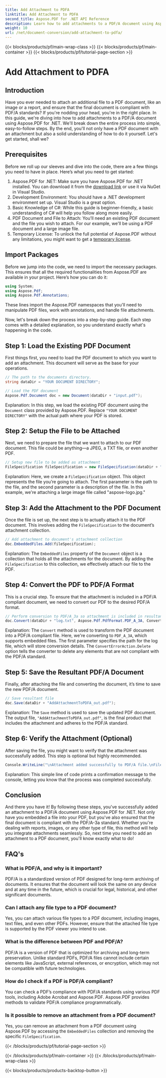 ```yaml
---
title: Add Attachment to PDFA
linktitle: Add Attachment to PDFA
second_title: Aspose.PDF for .NET API Reference
description: Learn how to add attachments to a PDF/A document using Aspose.PDF for .NET with this step-by-step guide.
weight: 10
url: /net/document-conversion/add-attachment-to-pdfa/
---
```


{{< blocks/products/pf/main-wrap-class >}}
{{< blocks/products/pf/main-container >}}
{{< blocks/products/pf/tutorial-page-section >}}

# Add Attachment to PDFA

## Introduction

Have you ever needed to attach an additional file to a PDF document, like an image or a report, and ensure that the final document is compliant with PDF/A standards? If you're nodding your head, you're in the right place. In this guide, we're diving into how to add attachments to a PDF/A document using Aspose.PDF for .NET. We'll break down the entire process into simple, easy-to-follow steps. By the end, you'll not only have a PDF document with an attachment but also a solid understanding of how to do it yourself. Let's get started, shall we?

## Prerequisites

Before we roll up our sleeves and dive into the code, there are a few things you need to have in place. Here’s what you need to get started:

1. Aspose.PDF for .NET: Make sure you have Aspose.PDF for .NET installed. You can download it from the [download link](https://releases.aspose.com/pdf/net/) or use it via NuGet in Visual Studio.
2. Development Environment: You should have a .NET development environment set up. Visual Studio is a great option.
3. Basic Knowledge of C#: While this guide is beginner-friendly, a basic understanding of C# will help you follow along more easily.
4. PDF Document and File to Attach: You’ll need an existing PDF document and the file you wish to attach. For our example, we'll be using a PDF document and a large image file.
5. Temporary License: To unlock the full potential of Aspose.PDF without any limitations, you might want to get a [temporary license](https://purchase.aspose.com/temporary-license/).

## Import Packages

Before we jump into the code, we need to import the necessary packages. This ensures that all the required functionalities from Aspose.PDF are available in your project. Here’s how you can do it:

```csharp
using System;
using Aspose.Pdf;
using Aspose.Pdf.Annotations;
```

These lines import the Aspose.PDF namespaces that you'll need to manipulate PDF files, work with annotations, and handle file attachments.

Now, let's break down the process into a step-by-step guide. Each step comes with a detailed explanation, so you understand exactly what's happening in the code.

## Step 1: Load the Existing PDF Document

First things first, you need to load the PDF document to which you want to add an attachment. This document will serve as the base for your operations.

```csharp
// The path to the documents directory.
string dataDir = "YOUR DOCUMENT DIRECTORY";

// Load the PDF document
Aspose.Pdf.Document doc = new Document(dataDir + "input.pdf");
```

Explanation: In this step, we load the existing PDF document using the `Document` class provided by Aspose.PDF. Replace `"YOUR DOCUMENT DIRECTORY"` with the actual path where your PDF is stored.

## Step 2: Setup the File to be Attached

Next, we need to prepare the file that we want to attach to our PDF document. This file could be anything—a JPEG, a TXT file, or even another PDF.

```csharp
// Setup new file to be added as attachment
FileSpecification fileSpecification = new FileSpecification(dataDir + "aspose-logo.jpg", "Large Image file");
```

Explanation: Here, we create a `FileSpecification` object. This object represents the file you’re going to attach. The first parameter is the path to the file, and the second parameter is a description of the file. In this example, we're attaching a large image file called "aspose-logo.jpg."

## Step 3: Add the Attachment to the PDF Document

Once the file is set up, the next step is to actually attach it to the PDF document. This involves adding the `FileSpecification` to the document’s attachment collection.

```csharp
// Add attachment to document's attachment collection
doc.EmbeddedFiles.Add(fileSpecification);
```

Explanation: The `EmbeddedFiles` property of the `Document` object is a collection that holds all the attachments for the document. By adding the `FileSpecification` to this collection, we effectively attach our file to the PDF.

## Step 4: Convert the PDF to PDF/A Format

This is a crucial step. To ensure that the attachment is included in a PDF/A compliant document, we need to convert our PDF to the desired PDF/A format.

```csharp
// Perform conversion to PDF/A_3a so attachment is included in resultant file
doc.Convert(dataDir + "log.txt", Aspose.Pdf.PdfFormat.PDF_A_3A, ConvertErrorAction.Delete);
```

Explanation: The `Convert` method is used to transform the PDF document into a PDF/A compliant file. Here, we're converting to `PDF_A_3A`, which supports embedded files. The first parameter specifies the path for the log file, which will store conversion details. The `ConvertErrorAction.Delete` option tells the converter to delete any elements that are not compliant with the PDF/A standard.

## Step 5: Save the Resultant PDF/A Document

Finally, after attaching the file and converting the document, it’s time to save the new PDF/A document.

```csharp
// Save resultant file
doc.Save(dataDir + "AddAttachmentToPDFA_out.pdf");
```

Explanation: The `Save` method is used to save the updated PDF document. The output file, `"AddAttachmentToPDFA_out.pdf"`, is the final product that includes the attachment and adheres to the PDF/A standard.

## Step 6: Verify the Attachment (Optional)

After saving the file, you might want to verify that the attachment was successfully added. This step is optional but highly recommended.

```csharp
Console.WriteLine("\nAttachment added successfully to PDF/A file.\nFile saved at " + dataDir);
```

Explanation: This simple line of code prints a confirmation message to the console, letting you know that the process was completed successfully.

## Conclusion

And there you have it! By following these steps, you've successfully added an attachment to a PDF/A document using Aspose.PDF for .NET. Not only have you embedded a file into your PDF, but you've also ensured that the final document is compliant with the PDF/A-3a standard. Whether you're dealing with reports, images, or any other type of file, this method will help you integrate attachments seamlessly. So, next time you need to add an attachment to a PDF document, you'll know exactly what to do!

## FAQ's

### What is PDF/A, and why is it important?  
PDF/A is a standardized version of PDF designed for long-term archiving of documents. It ensures that the document will look the same on any device and at any time in the future, which is crucial for legal, historical, and other significant documents.

### Can I attach any file type to a PDF document?  
Yes, you can attach various file types to a PDF document, including images, text files, and even other PDFs. However, ensure that the attached file type is supported by the PDF viewer you intend to use.

### What is the difference between PDF and PDF/A?  
PDF/A is a version of PDF that is optimized for archiving and long-term preservation. Unlike standard PDFs, PDF/A files cannot include certain elements like JavaScript, external references, or encryption, which may not be compatible with future technologies.

### How do I check if a PDF is PDF/A compliant?  
You can check a PDF’s compliance with PDF/A standards using various PDF tools, including Adobe Acrobat and Aspose.PDF. Aspose.PDF provides methods to validate PDF/A compliance programmatically.

### Is it possible to remove an attachment from a PDF document?  
Yes, you can remove an attachment from a PDF document using Aspose.PDF by accessing the `EmbeddedFiles` collection and removing the specific `FileSpecification`.

{{< /blocks/products/pf/tutorial-page-section >}}

{{< /blocks/products/pf/main-container >}}
{{< /blocks/products/pf/main-wrap-class >}}

{{< blocks/products/products-backtop-button >}}
